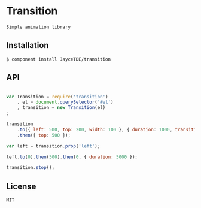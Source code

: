 # Transition

	Simple animation library

## Installation

	$ component install JayceTDE/transition

## API

```javascript

var Transition = require('transition')
	, el = document.querySelector('#el')
	, transition = new Transition(el)
;

transition
	.to({ left: 500, top: 200, width: 100 }, { duration: 1000, transition: 'ease', callback: function () { console.log('done'); } })
	.then({ top: 500 });

var left = transition.prop('left');

left.to(0).then(500).then(0, { duration: 5000 });

transition.stop();

```

## License

	MIT
